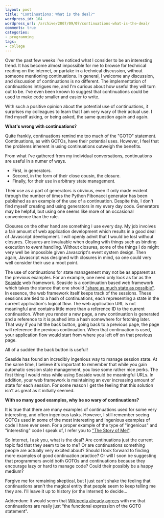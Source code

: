 ```yaml
---
layout: post
title: "Continuations: What is the deal?"
wordpress_id: 104
wordpress_url: /archive/2007/09/07/continuations-what-is-the-deal/
comments: true
categories:
- programming
tags:
- college
---
```


Over the past few weeks I've noticed what I consider to be an interesting trend. It has become almost impossible for me to browse for technical reading on the internet, or partake in a technical discussion, without someone mentioning continuations. In general, I welcome any discussion, and discussion of continuations is no different. The implementation of continuations intrigues me, and I'm curious about how useful they will turn out to be. I've even been known to suggest that continuations could be used to make code smaller and easier to write.

With such a positive opinion about the potential use of continuations, it surprises my colleagues to learn that I am very wary of their actual use. I find myself asking, or being asked, the same question again and again.

**What's wrong with continuations?**

Quite frankly, continuations remind me too much of the "GOTO" statement. Continuations, as with GOTOs, have their potential uses. However, I feel that the problems inherent in using continuations outweigh the benefits.

From what I've gathered from my individual conversations, continuations are useful in a numer of ways.

- First, in generators.
- Second, in the form of their close cousin, the closure.
- Finally, for their use in arbitrary state management.

Their use as a part of generators is obvious, even if only made evident through the number of times the Python Fibonacci generator has been published as an example of the use of a continuation. Despite this, I don't find myself creating and using generators in my every day code. Generators may be helpful, but using one seems like more of an occasional convenience than the rule.

Closures on the other hand are something I use every day. My job involves a fair amount of web application development which results in a good deal of Javascript development. I will openly admit that I would be lost without  closures. Closures are invaluable when dealing with things such as binding execution to event handling. Without closures, some of the things I do might very well be impossible given Javascript's event system design. Then again, Javascript was designed with closures in mind, so one could very well consider their use a moot point.

The use of continuations for state management may not be as apparent as the previous examples. For an example, one need only look as far as the [Seaside](http://www.seaside.st/ "Seaside: A Continuation Based Web Framework") web framework. Seaside is a continuation based web framework which takes the stance that one should ["share as much state as possible"](http://www.seaside.st/documentation/videos?16&_k=jWLNbTUu&_n&_s=URoqQLYxrnXYKHZb "As stated by Lukas Renggli in his talk "). In essence, the web framework itself keeps track of the sessions. These sessions are tied to a hash of continuations, each representing a state in the current application's logical flow. The web application URL is not meaningful and contains little more than a reference ID to the current continuation. When you render a new page, a new continuation is generated and a reference to it is pushed into a hash somewhere for fetching later. That way if you hit the back button, going back to a previous page, the page will reference the previous continuation. When that continuation is used, your application flow would start from where you left off on that previous page.

All of a sudden the back button is useful!

Seaside has found an incredibly ingenious way to manage session state. At the same time, I believe it's important to remember that while you gain automatic session state management, you lose some rather nice perks. The first thing I would miss while using Seaside would be meaningful URLs. In addition, your web framework is maintaining an ever increasing amount of state for each session. For some reason I get the feeling that this solution isn't as great as it initially seemed.

**With so many good examples, why be so wary of continuations?**

It is true that there are many examples of continuations used for some very interesting, and often ingenious tasks. However, I still remember seeing GOTOs used in some of the most interesting and ingenious examples of code I have ever seen. For a proper example of the type of "ingenious" and "interesting" code I speak of, I refer you to ["The Story of Mel"](http://catb.org/jargon/html/story-of-mel.html "The Story of Mel from The Jargon File.").

So Internet, I ask you, what is the deal? Are continuations just the current topic fad that they seem to be to me? Or are continuations something people are actually very excited about? Should I look forward to finding more examples of good continuation practice? Or will I soon be suggesting that programmers avoid both GOTOs and continuations because they encourage lazy or hard to manage code? Could their possibly be a happy medium?

Forgive me for remaining skeptical, but I just can't shake the feeling that continuations aren't the magical entity that people seem to keep telling me they are.  I'll leave it up to history (or the Internet) to decide...

Addendum: It would seem that [Wikipedia already agrees](http://www.wikipedia.org/wiki/Continuation#Disadvantages "Wikipedia Continuations Article - Disadvantages") with me that continuations are really just “the functional expression of the GOTO statement".
